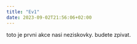 ```yaml
---
title: "Ev1"
date: 2023-09-02T21:56:06+02:00
---
```


toto je prvni akce nasi neziskovky. budete zpivat.
